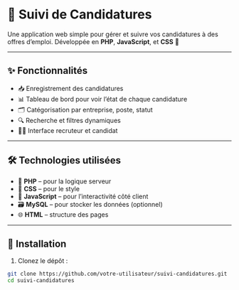 # 📌 Suivi de Candidatures

Une application web simple pour gérer et suivre vos candidatures à des offres d’emploi. Développée en **PHP**, **JavaScript**, et **CSS** 🎯

---

## ✨ Fonctionnalités

- 📥 Enregistrement des candidatures
- 📊 Tableau de bord pour voir l’état de chaque candidature
- 🗂️ Catégorisation par entreprise, poste, statut
- 🔍 Recherche et filtres dynamiques
- 👨‍💼 Interface recruteur et candidat

---

## 🛠️ Technologies utilisées

- 🐘 **PHP** – pour la logique serveur
- 🎨 **CSS** – pour le style
- 🧠 **JavaScript** – pour l’interactivité côté client
- 🗃️ **MySQL** – pour stocker les données (optionnel)
- 🌐 **HTML** – structure des pages

---

## 🚀 Installation

1. Clonez le dépôt :

```bash
git clone https://github.com/votre-utilisateur/suivi-candidatures.git
cd suivi-candidatures
